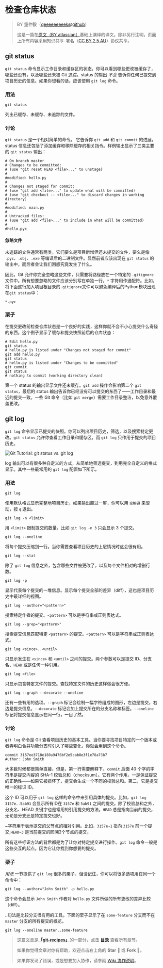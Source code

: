 # 检查仓库状态

> BY 童仲毅（[geeeeeeeeek@github](https://github.com/geeeeeeeeek/git-recipes/)）
>
> 这是一篇在[原文（BY atlassian）](https://www.atlassian.com/git/tutorials/inspecting-a-repository/git-log)基础上演绎的译文。除非另行注明，页面上所有内容采用知识共享-署名（[CC BY 2.5 AU](http://creativecommons.org/licenses/by/2.5/au/deed.zh)）协议共享。

## git status

`git status` 命令显示工作目录和缓存区的状态。你可以看到哪些更改被缓存了，哪些还没有，以及哪些还未被 Git 追踪。status 的输出 *不会* 告诉你任何已提交到项目历史的信息。如果你想看的话，应该使用 `git log` 命令。

### 用法

```
git status
```

列出已缓存、未缓存、未追踪的文件。

### 讨论

`git status` 是一个相对简单的命令。 它告诉你 `git add` 和 `git commit` 的进展。status 信息还包括了添加缓存和移除缓存的相关指令。样例输出显示了三类主要的 `git status` 输出：

```
# On branch master
# Changes to be committed:
# (use "git reset HEAD <file>..." to unstage)
#
#modified: hello.py
#
# Changes not staged for commit:
# (use "git add <file>..." to update what will be committed)
# (use "git checkout -- <file>..." to discard changes in working directory)
#
#modified: main.py
#
# Untracked files:
# (use "git add <file>..." to include in what will be committed)
#
#hello.pyc
```

#### 忽略文件

未追踪的文件通常有两类。它们要么是项目新增但还未提交的文件，要么是像 `.pyc`、`.obj`、`.exe` 等编译后的二进制文件。显然前者应该出现在 `git status` 的输出中，而后者会让我们困惑究竟发生了什么。

因此，Git 允许你完全忽略这些文件，只需要将路径放在一个特定的 `.gitignore` 文件中。所有想要忽略的文件应该分别写在单独一行，`*` 字符用作通配符。比如，将下面这行加入项目根目录的`.gitignore`文件可以避免编译后的Python模块出现在`git status`中：

```
*.pyc
```

### 栗子

在提交更改前检查仓库状态是一个良好的实践，这样你就不会不小心提交什么奇怪的东西。这个例子显示了缓存和提交快照前后的仓库状态：

```
# Edit hello.py
git status
# hello.py is listed under "Changes not staged for commit"
git add hello.py
git status
# hello.py is listed under "Changes to be committed"
git commit
git status
# nothing to commit (working directory clean)
```

第一个 status 的输出显示文件还未缓存。`git add` 操作会影响第二个 `git status`，最后的 status 输出告诉你已经没有可以提交的东西了——工作目录和最近的提交一致。一些 Git 命令（比如 `git merge`）需要工作目录整洁，以免意外覆盖更改。

## git log

`git log` 命令显示已提交的快照。你可以列出项目历史，筛选，以及搜索特定更改。`git status` 允许你查看工作目录和缓存区，而 `git log` 只作用于提交的项目历史。

![Git Tutorial: git status vs. git log](https://www.atlassian.com/git/images/tutorials/getting-started/inspecting-a-repository/01.svg)

log 输出可以有很多种自定义的方式，从简单地筛选提交，到用完全自定义的格式显示。其中一些最常用的 `git log` 配置如下所示。

### 用法

```
git log
```

使用默认格式显示完整地项目历史。如果输出超过一屏，你可以用 `空格键` 来滚动，按 `q` 退出。

```
git log -n <limit>
```

用 `<limit>` 限制提交的数量。比如 `git log -n 3` 只会显示 3 个提交。

```
git log --oneline
```

将每个提交压缩到一行。当你需要查看项目历史的上层情况时这会很有用。

```
git log --stat
```

除了 `git log` 信息之外，包含哪些文件被更改了，以及每个文件相对的增删行数。

```
git log -p
```

显示代表每个提交的一堆信息。显示每个提交全部的差异（diff），这也是项目历史中最详细的视图。

```
git log --author="<pattern>"
```

搜索特定作者的提交。`<pattern>` 可以是字符串或正则表达式。

```
git log --grep="<pattern>"
```

搜索提交信息匹配特定 `<pattern>` 的提交。`<pattern>` 可以是字符串或正则表达式。

```
git log <since>..<until>
```

只显示发生在 `<since>` 和 `<until>` 之间的提交。两个参数可以是提交 ID、分支名、`HEAD` 或是任何一种引用。

```
git log <file>
```

只显示包含特定文件的提交。查找特定文件的历史这样做会很方便。

```
git log --graph --decorate --oneline
```

还有一些有用的选项。`--graph` 标记会绘制一幅字符组成的图形，左边是提交，右边是提交信息。`--decorate` 标记会加上提交所在的分支名称和标签。`--oneline` 标记将提交信息显示在同一行，一目了然。

### 讨论

`git log` 命令是 Git 查看项目历史的基本工具。当你要寻找项目特定的一个版本或者弄明白合并功能分支时引入了哪些变化，你就会用到这个命令。

```
commit 3157ee3718e180a9476bf2e5cab8e3f1e78a73b7
Author: John Smith
```

大多数时候都很简单直接。但是，第一行需要解释下。`commit` 后面 40 个字的字符串是提交内容的 SHA-1 校验总和（checksum）。它有两个作用。一是保证提交的正确性——如果它被损坏了，提交会生成一个不同的校验总和。第二，它是提交唯一的标识 ID。

这个 ID 可以用于 `git log` 这样的命令中来引用具体的提交。比如，`git log 3157e..5ab91` 会显示所有ID在 `3157e` 和 `5ab91` 之间的提交。除了校验总和之外，分支名、HEAD 关键字也是常用的引用提交的方法。`HEAD` 总是指向当前的提交，无论是分支还是特定提交也好。

~字符用于表示提交的父节点的相对引用。比如，`3157e~1` 指向 `3157e` 前一个提交,`HEAD~3` 是当前提交的回溯3个节点的提交。

所有这些标识方法的背后都是为了让你对特定提交进行操作。`git log` 命令一般是这些交互的起点，因为它让你找到你想要的提交。

### 栗子

*用法* 一节提供了 `git log` 很多的栗子，但请记住，你可以将很多选项用在同一个命令中：

```
git log --author="John Smith" -p hello.py
```

这个命令会显示 `John Smith` 作者对 `hello.py` 文件所做的所有更改的差异比较（diff）。

..句法是比较分支很有用的工具。下面的栗子显示了在 `some-feature` 分支而不在 `master` 分支的所有提交的概览。

```
git log --oneline master..some-feature
```

> 这篇文章是[**「git-recipes」**](https://github.com/geeeeeeeeek/git-recipes/)的一部分，点击 [**目录**](https://github.com/geeeeeeeeek/git-recipes/wiki/) 查看所有章节。
>
> 如果你觉得文章对你有帮助，欢迎点击右上角的 **Star** :star2: 或 **Fork** :fork_and_knife:。
>
> 如果你发现了错误，或是想要加入协作，请参阅 [Wiki 协作说明](https://github.com/geeeeeeeeek/git-recipes/issues/1)。
